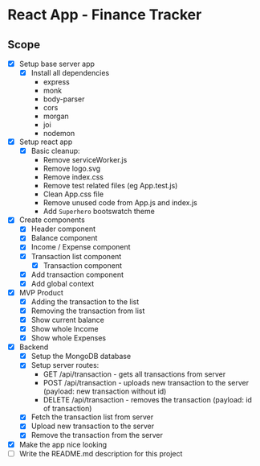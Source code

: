 # React App - Finance Tracker

## Scope

* [X] Setup base server app
  * [X] Install all dependencies
    * express
    * monk
    * body-parser
    * cors
    * morgan
    * joi
    * nodemon
* [X] Setup react app
  * [X] Basic cleanup:
    * Remove serviceWorker.js
    * Remove logo.svg
    * Remove index.css
    * Remove test related files (eg App.test.js)
    * Clean App.css file
    * Remove unused code from App.js and index.js
    * Add `Superhero` bootswatch theme
* [X] Create components
  * [X] Header component
  * [X] Balance component
  * [X] Income / Expense component
  * [X] Transaction list component
    * [X] Transaction component
  * [X] Add transaction component
  * [X] Add global context
* [X] MVP Product
  * [X] Adding the transaction to the list
  * [X] Removing the transaction from list
  * [X] Show current balance
  * [X] Show whole Income
  * [X] Show whole Expenses
* [X] Backend
  * [X] Setup the MongoDB database
  * [X] Setup server routes:
    * GET /api/transaction - gets all transactions from server
    * POST /api/transaction - uploads new transaction to the server (payload: new transaction without id)
    * DELETE /api/transaction - removes the transaction (payload: id of transaction)
  * [X] Fetch the transaction list from server
  * [X] Upload new transaction to the server
  * [X] Remove the transaction from the server
* [X] Make the app nice looking
* [ ] Write the README.md description for this project
